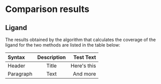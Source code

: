 # Comparison results

## Ligand
The results obtained by the algorithm that calculates the coverage of the ligand for the two methods are listed in the table below:

| Syntax      | Description | Test Text     |
| :---        |    :----:   |          ---: |
| Header      | Title       | Here's this   |
| Paragraph   | Text        | And more      |
